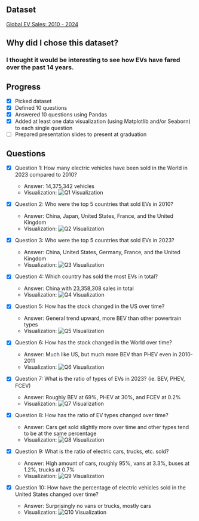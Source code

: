 ## Dataset
[Global EV Sales: 2010 - 2024](https://www.kaggle.com/datasets/patricklford/global-ev-sales-2010-2024/data)

## Why did I chose this dataset?

### I thought it would be interesting to see how EVs have fared over the past 14 years.

## Progress
- [x] Picked dataset
- [x] Defined 10 questions
- [x] Answered 10 questions using Pandas
- [x] Added at least one data visualization (using Matplotlib and/or Seaborn) to each single question
- [ ] Prepared presentation slides to present at graduation

## Questions
- [x] Question 1: How many electric vehicles have been sold in the World in 2023 compared to 2010?
  - Answer: 14,375,342 vehicles
  - Visualization: ![Q1 Visualization](Visualizations/Question%201%20Visualization.png)

- [x] Question 2: Who were the top 5 countries that sold EVs in 2010?
  - Answer: China, Japan, United States, France, and the United Kingdom
  - Visualization: ![Q2 Visualization](Visualizations/Question%202%20Visualization.png)

- [x] Question 3: Who were the top 5 countries that sold EVs in 2023?
  - Answer: China, United States, Germany, France, and the United Kingdom
  - Visualization: ![Q3 Visualization](Visualizations/Question%203%20Visualization.png)

- [x] Question 4: Which country has sold the most EVs in total?
  - Answer: China with 23,358,308 sales in total
  - Visualization: ![Q4 Visualization](Visualizations/Question%204%20Visualization.png)

- [x] Question 5: How has the stock changed in the US over time?
  - Answer: General trend upward, more BEV than other powertrain types
  - Visualization: ![Q5 Visualization](Visualizations/Question%205%20Visualization.png)

- [x] Question 6: How has the stock changed in the World over time?
  - Answer: Much like US, but much more BEV than PHEV even in 2010-2011
  - Visualization: ![Q6 Visualization](Visualizations/Question%206%20Visualization.png)

- [x] Question 7: What is the ratio of types of EVs in 2023? (ie. BEV, PHEV, FCEV)
  - Answer: Roughly BEV at 69%, PHEV at 30%, and FCEV at 0.2%
  - Visualization: ![Q7 Visualization](Visualizations/Question%207%20Visualization.png)

- [x] Question 8: How has the ratio of EV types changed over time?
  - Answer: Cars get sold slightly more over time and other types tend to be at the same percentage
  - Visualization: ![Q8 Visualization](Visualizations/Question%208%20Visualization.png)

- [x] Question 9: What is the ratio of electric cars, trucks, etc. sold?
  - Answer: High amount of cars, roughly 95%, vans at 3.3%, buses at 1.2%, trucks at 0.7%
  - Visualization: ![Q9 Visualization](Visualizations/Question%209%20Visualization.png)

- [x] Question 10: How have the percentage of electric vehicles sold in the United States changed over time?
  - Answer: Surprisingly no vans or trucks, mostly cars
  - Visualization: ![Q10 Visualization](Visualizations/Question%2010%20Visualization.png)
